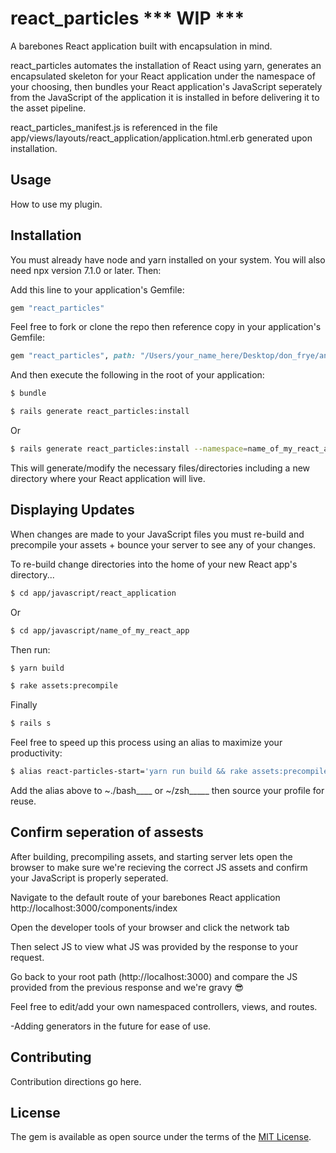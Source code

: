 # react_particles *** WIP ***
A barebones React application built with encapsulation in mind.

react_particles automates the installation of React using yarn, generates an encapsulated skeleton for your React application under the namespace of your choosing, then bundles your React application's JavaScript seperately from the JavaScript of the application it is installed in before delivering it to the asset pipeline.

react_particles_manifest.js is referenced in the file app/views/layouts/react_application/application.html.erb generated upon installation.

## Usage
How to use my plugin.

## Installation
You must already have node and yarn installed on your system. You will also need npx version 7.1.0 or later. Then:

Add this line to your application's Gemfile:

```ruby
gem "react_particles"
```

Feel free to fork or clone the repo then reference copy in your application's Gemfile:
```ruby
gem "react_particles", path: "/Users/your_name_here/Desktop/don_frye/another_possible_directory/code/react_particles"
```

And then execute the following in the root of your application:
```bash
$ bundle
```

```bash
$ rails generate react_particles:install
```
Or
```bash
$ rails generate react_particles:install --namespace=name_of_my_react_app
```

This will generate/modify the necessary files/directories including a new directory where your React application will live.
## Displaying Updates
When changes are made to your JavaScript files you must re-build and precompile your assets + bounce your server to see any of your changes.

To re-build change directories into the home of your new React app's directory...
```bash
$ cd app/javascript/react_application 
```
Or 
```bash
$ cd app/javascript/name_of_my_react_app 
```

Then run:
```bash
$ yarn build 
```
```bash
$ rake assets:precompile
```
Finally
```bash
$ rails s
```

Feel free to speed up this process using an alias to maximize your productivity:
```bash
$ alias react-particles-start='yarn run build && rake assets:precompile && rails s'
```
Add the alias above to ~./bash____ or ~/zsh_____ then source your profile for reuse.

## Confirm seperation of assests
After building, precompiling assets, and starting server lets open the browser to make sure we're recieving the correct JS assets and confirm your JavaScript is properly seperated.

Navigate to the default route of your barebones React application http://localhost:3000/components/index 

Open the developer tools of your browser and click the network tab

Then select JS to view what JS was provided by the response to your request. 

Go back to your root path (http://localhost:3000) and compare the JS provided from the previous response and we're gravy 😎


Feel free to edit/add your own namespaced controllers, views, and routes.

-Adding generators in the future for ease of use.

## Contributing
Contribution directions go here.

## License
The gem is available as open source under the terms of the [MIT License](https://opensource.org/licenses/MIT).
